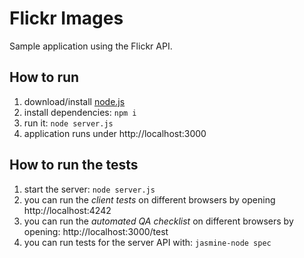 # Flickr Images

Sample application using the Flickr API.

## How to run

1. download/install [node.js](http://nodejs.org/)
1. install dependencies: `npm i`
1. run it: `node server.js`
1. application runs under http://localhost:3000

## How to run the tests

1. start the server: `node server.js`
1. you can run the *client tests* on different browsers by opening http://localhost:4242
1. you can run the *automated QA checklist* on different browsers by opening: http://localhost:3000/test
1. you can run tests for the server API with: `jasmine-node spec`

